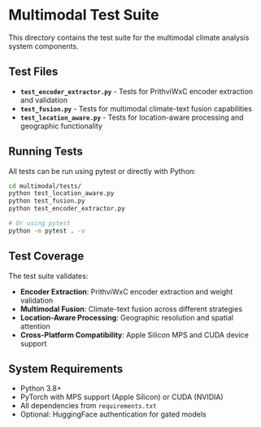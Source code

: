 # Multimodal Test Suite

This directory contains the test suite for the multimodal climate analysis system components.

## Test Files

- **`test_encoder_extractor.py`** - Tests for PrithviWxC encoder extraction and validation
- **`test_fusion.py`** - Tests for multimodal climate-text fusion capabilities
- **`test_location_aware.py`** - Tests for location-aware processing and geographic functionality

## Running Tests

All tests can be run using pytest or directly with Python:

```bash
cd multimodal/tests/
python test_location_aware.py
python test_fusion.py
python test_encoder_extractor.py

# Or using pytest
python -m pytest . -v
```

## Test Coverage

The test suite validates:
- **Encoder Extraction**: PrithviWxC encoder extraction and weight validation
- **Multimodal Fusion**: Climate-text fusion across different strategies
- **Location-Aware Processing**: Geographic resolution and spatial attention
- **Cross-Platform Compatibility**: Apple Silicon MPS and CUDA device support

## System Requirements

- Python 3.8+
- PyTorch with MPS support (Apple Silicon) or CUDA (NVIDIA)
- All dependencies from `requirements.txt`
- Optional: HuggingFace authentication for gated models
